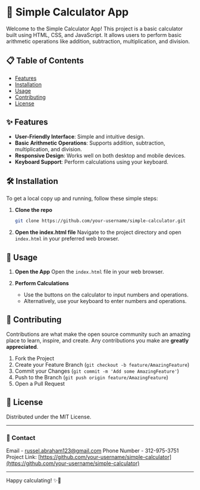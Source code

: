 # 📱 Simple Calculator App

Welcome to the Simple Calculator App! This project is a basic calculator built using HTML, CSS, and JavaScript. It allows users to perform basic arithmetic operations like addition, subtraction, multiplication, and division.

## 📋 Table of Contents
- [Features](#features)
- [Installation](#installation)
- [Usage](#usage)
- [Contributing](#contributing)
- [License](#license)

## ✨ Features

- **User-Friendly Interface**: Simple and intuitive design.
- **Basic Arithmetic Operations**: Supports addition, subtraction, multiplication, and division.
- **Responsive Design**: Works well on both desktop and mobile devices.
- **Keyboard Support**: Perform calculations using your keyboard.

## 🛠️ Installation

To get a local copy up and running, follow these simple steps:

1. **Clone the repo**
   ```sh
   git clone https://github.com/your-username/simple-calculator.git
   ```
2. **Open the index.html file**
   Navigate to the project directory and open `index.html` in your preferred web browser.

## 🚀 Usage

1. **Open the App**
   Open the `index.html` file in your web browser.

2. **Perform Calculations**
   - Use the buttons on the calculator to input numbers and operations.
   - Alternatively, use your keyboard to enter numbers and operations.

## 🤝 Contributing

Contributions are what make the open source community such an amazing place to learn, inspire, and create. Any contributions you make are **greatly appreciated**.

1. Fork the Project
2. Create your Feature Branch (`git checkout -b feature/AmazingFeature`)
3. Commit your Changes (`git commit -m 'Add some AmazingFeature'`)
4. Push to the Branch (`git push origin feature/AmazingFeature`)
5. Open a Pull Request

## 📜 License

Distributed under the MIT License.

---

### 📧 Contact

Email - russel.abraham123@gmail.com
Phone Number - 312-975-3751
Project Link: [https://github.com/your-username/simple-calculator](https://github.com/your-username/simple-calculator)

---

Happy calculating! ✨🔢
